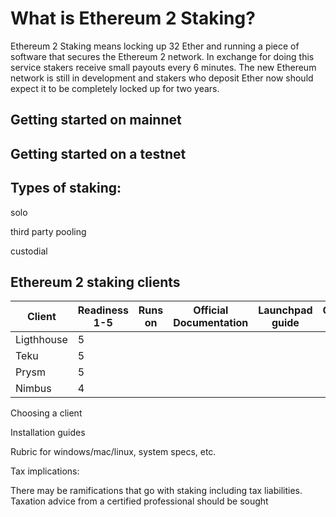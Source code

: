 # What is Ethereum 2 Staking?

Ethereum 2 Staking means locking up 32 Ether and running a piece of software that secures the Ethereum 2 network. In exchange for doing this service stakers receive small payouts every 6 minutes. The new Ethereum network is still in development and stakers who deposit Ether now should expect it to be completely locked up for two years.

## Getting started on mainnet

## Getting started on a testnet

## Types of staking:

solo

third party pooling

custodial


## Ethereum 2 staking clients

|Client|Readiness 1-5|Runs on|Official Documentation|Launchpad guide|Complete guide|Video|
|---|---|---|---|---|---|---|
|Ligthhouse| 5 |  |  |  |  |  |
|Teku| 5 |  |  |  |  |  |
|Prysm| 5 |  |  |  |  |  |
|Nimbus| 4 |  |  |  |  |  |

Choosing a client

Installation guides

Rubric for windows/mac/linux, system specs, etc.





Tax implications:

There may be ramifications that go with staking including tax liabilities. Taxation advice from a certified professional should be sought




